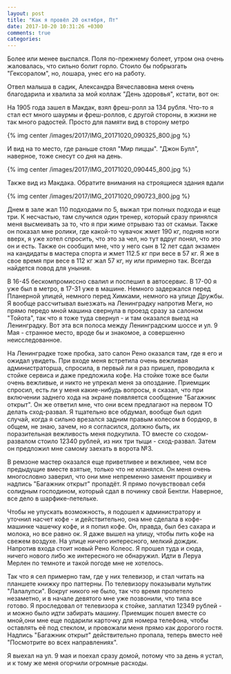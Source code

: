 ```yaml
---
layout: post
title: "Как я провёл 20 октября, Пт"
date: 2017-10-20 10:31:26 +0300
comments: true
categories: 
---
```

Более или менее выспался. Поля по-прежнему болеет, утром она очень жаловалась, что сильно болит горло. Стоило бы побрызгать "Гексоралом", но, лошара, унес его на работу.

Отвел малыша в садик, Александра Вячеславовна меня очень благодарила и хвалила за мой коллаж "День здоровья", кстати, вот он:

На 1905 года зашел в Макдак, взял фреш-ролл за 134 рубля. Что-то я стал ест много шаурмы и фреш-роллов, с другой стороны, в жизни не так много радостей. Просто для памяти вид в сторону метро

{% img center /images/2017/IMG_20171020_090325_800.jpg %}

И вид на то место, где раньше стоял "Мир пиццы". "Джон Булл", наверное, тоже снесут со дня на день. 

{% img center /images/2017/IMG_20171020_090445_800.jpg %}

Также вид из Макдака. Обратите внимания на строящиеся здания вдали

{% img center /images/2017/IMG_20171020_090723_800.jpg %}

Днем в зале жал 110 подходами по 5, выжал три полных подхода и еще три. К несчастью, там случился один тренер, который сразу принялся меня высмеивать за то, что я при жиме отрываю таз от скамьи. Также он показал мне ролики, где какой-то чувачок жмет 190 кг, подняв ноги вверх, я уже хотел спросить, что это за чел, но тут вдруг понял, что это он и есть. Также он сообщил мне, что у него сын в 12 лет сдал экзамен на кандидаты в мастера спорта и жмет 112.5 кг при весе в 57 кг. Я же в свое время при весе в 112 кг жал 57 кг, ну или примерно так. Всегда найдется повод для уныния.

В 16-45 бескомпромиссно свалил и поспешил в автосервис. В 17-00 я уже был в метро, в 17-31 уже в машине. Немного задержался перед Планерной улицей, немного перед Химками, немного на улице Дружбы. Я вообще рассчитывал выезжать на Ленинградку напротив Меги, но прямо передо мной машина свернула в проезд сразу за салоном "Тойота", так что я тоже туда свернул - и там оказался выезд на Ленинградку. Вот эта вся полоса между Ленинградским шоссе и ул. 9 Мая - странное место, вроде бы и знакомое, а совершенно неисследованное.

На Ленинградке тоже пробка, зато салон Рено оказался там, где я его и ожидал увидеть. При входе меня встретила очень вежливая администраторша, спросила, в первый ли я раз пришел, проводила к стойке сервиса и даже предложила кофе. На стойке тоже все были очень вежливые, и никто не упрекал меня за опоздание. Приемщик спросил, есть ли у меня какие-нибудь вопросы, я сказал, что при включении заднего хода на экране появляется сообщение "Багажник открыт". Он же ответил мне, что они всем предлагают на первом ТО делать сход-развал. Я тщательно все обдумал, вообще был одил случай, когда я сильно врезался задним правым колесом в бордюр, в общем, не знаю, зачем, но я согласился, должно быть, их поразительная вежливость меня подкупила. ТО вместе со сходом-развалом стоило 12340 рублей, из них три тыщи - сход-развал. Затем он предложил мне самому заехать в ворота №3.

В ремзоне мастер оказался еще приветливее и вежливее, чем все предыдущие вместе взятые, только что не кланялся. Он меня очень многословно заверил, что они мне непременно заменят прошивку и надпись "Багажник открыт" пропадёт. Я прямо почувствовал себя солидным господином, который сдал в починку свой Бентли. Наверное, все дело в шарфике-петельке. 

Чтобы не упускать возможность, я подошел к администратору и уточнил насчет кофе - и действительно, она мне сделала в кофе-машинке чашечку кофе, и я попил кофе. Он, правда, был без сахара и молока, но все равно ок. Я даже вышел на улицу, чтобы пить кофе на свежем воздухе. На улице ничего интересного, мелкий дождик. Напротив входа стоит новый Рено Колеос. Я прошел туда и сюда, ничего нового либо же интересного не обнаружил. Идти в Леруа Мерлен по темноте и такой погоде мне не хотелось.

Так что я сел примерно там, где у них телевизор, и стал читать на планшете книжку про паттерны. По телевизору показывали мультик "Лалалупси". Вокруг никого не было, так что время пролетело незаметно, и в начале девятого мне уже позвонили, что типа все готово. Я проследовал от телевизора к стойке, заплатил 12349 рублей - и можно было идти забирать машину. Приемщик пошел вместе со мной,они мне еще подарили карточку для номера телефона, чтобы оставлять её под стеклом, и провожали меня прямо как дорогого гостя. Надпись "Багажник открыт" действительно пропала, теперь вместо неё "Посмотрите во всех направлениях".

Я выехал на ул. 9 мая и поехал сразу домой, потому что за день я устал, и к тому же меня огорчили огромные расходы.